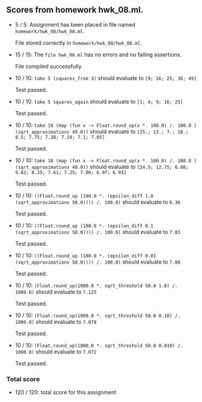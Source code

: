 ## Scores from homework hwk_08.ml.

+ 5 / 5: Assignment has been placed in file named  ``homework/hwk_08/hwk_08.ml``.

    File stored correctly in ``homework/hwk_08/hwk_08.ml``.

+ 15 / 15: The ``file hwk_08.ml`` has no errors and no failing assertions.

    File compiled successfully.

+ 10 / 10: ``take 5 (squares_from 3)`` should evaluate to  ``[9; 16; 25; 36; 49]``

    Test passed.

+ 10 / 10: ``take 5 squares_again`` should evaluate to  ``[1; 4; 9; 16; 25]``

    Test passed.

+ 10 / 10: ``take 10 (map (fun x -> Float.round_up(x *. 100.0) /. 100.0 ) (sqrt_approximations 49.0))`` should evaluate to  ``[25.; 13.; 7.; 10.; 8.5; 7.75; 7.38; 7.19; 7.1; 7.05]``

    Test passed.

+ 10 / 10: ``take 10 (map (fun x -> Float.round_up(x *. 100.0) /. 100.0 ) (sqrt_approximations 48.0))`` should evaluate to  ``[24.5; 12.75; 6.88; 9.82; 8.35; 7.61; 7.25; 7.06; 6.97; 6.93]``

    Test passed.

+ 10 / 10: ``((Float.round_up (100.0 *. (epsilon_diff 1.0 (sqrt_approximations 50.0)))) /. 100.0)`` should evaluate to  ``6.36``

    Test passed.

+ 10 / 10: ``((Float.round_up (100.0 *. (epsilon_diff 0.1 (sqrt_approximations 50.0)))) /. 100.0)`` should evaluate to  ``7.03``

    Test passed.

+ 10 / 10: ``((Float.round_up (100.0 *. (epsilon_diff 0.01 (sqrt_approximations 50.0)))) /. 100.0)`` should evaluate to  ``7.08``

    Test passed.

+ 10 / 10: ``(Float.round_up(1000.0 *. sqrt_threshold 50.0 1.0) /. 1000.0)`` should evaluate to  ``7.125``

    Test passed.

+ 10 / 10: ``(Float.round_up(1000.0 *. sqrt_threshold 50.0 0.10) /. 1000.0)`` should evaluate to  ``7.078``

    Test passed.

+ 10 / 10: ``(Float.round_up(1000.0 *. sqrt_threshold 50.0 0.010) /. 1000.0)`` should evaluate to  ``7.072``

    Test passed.

### Total score

+ 120 / 120: total score for this assignment

